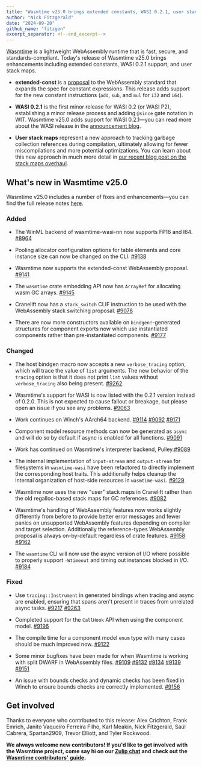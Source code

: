 ```yaml
---
title: "Wasmtime v25.0 brings extended constants, WASI 0.2.1, user stack maps, and more"
author: "Nick Fitzgerald"
date: "2024-09-20"
github_name: "fitzgen"
excerpt_separator: <!--end_excerpt-->
---
```


[Wasmtime](https://wasmtime.dev/) is a lightweight WebAssembly runtime that is fast, secure, and standards-compliant. Today's release of Wasmtime v25.0 brings enhancements including extended constants, WASI 0.2.1 support, and user stack maps. 

<!--end_excerpt-->

* **extended-const** is a [proposal](https://github.com/WebAssembly/extended-const/blob/main/proposals/extended-const/Overview.md) to the WebAssembly standard that expands the spec for constant expressions. This release adds support for the new constant instructions (`add`, `sub`, and `mul` for `i32` and `i64`).

* **WASI 0.2.1** is the first minor release for WASI 0.2 (or WASI P2), establishing a minor release process and adding `@since` gate notation in WIT. Wasmtime v25.0 adds support for WASI 0.2.1&mdash;you can read more about the WASI release in the [announcement blog](https://bytecodealliance.org/articles/WASI-0.2.1).

* **User stack maps** represent a new approach to tracking garbage collection references during compilation, ultimately allowing for fewer miscompilations and more potential optimizations. You can learn about this new approach in much more detail in [our recent blog post on the stack maps overhaul](https://bytecodealliance.org/articles/new-stack-maps-for-wasmtime).

## What's new in Wasmtime v25.0

Wasmtime v25.0 includes a number of fixes and enhancements&mdash;you can find the full release notes [here](https://github.com/bytecodealliance/wasmtime/releases/tag/v25.0.0).

### Added

* The WinML backend of wasmtime-wasi-nn now supports FP16 and I64. [#8964](https://github.com/bytecodealliance/wasmtime/pull/8964)

* Pooling allocator configuration options for table elements and core instance size can now be changed on the CLI. [#9138](https://github.com/bytecodealliance/wasmtime/pull/9138)

* Wasmtime now supports the extended-const WebAssembly proposal. [#9141](https://github.com/bytecodealliance/wasmtime/pull/9141)

* The `wasmtime` crate embedding API now has `ArrayRef` for allocating wasm GC arrays. [#9145](https://github.com/bytecodealliance/wasmtime/pull/9145)

* Cranelift now has a `stack_switch` CLIF instruction to be used with the WebAssembly stack switching proposal. [#9078](https://github.com/bytecodealliance/wasmtime/pull/9078)

* There are now more constructors available on `bindgen!`-generated structures for component exports now which use instantiated components rather than pre-instantiated components. [#9177](https://github.com/bytecodealliance/wasmtime/pull/9177)

### Changed

* The host bindgen macro now accepts a new `verbose_tracing` option, which will trace the value of `list` arguments. The new behavior of the `tracing` option is that it does not print `list` values without `verbose_tracing` also being present. [#9262](https://github.com/bytecodealliance/wasmtime/pull/9262)

* Wasmtime's support for WASI is now listed with the 0.2.1 version instead of 0.2.0. This is not expected to cause fallout or breakage, but please open an issue if you see any problems. [#9063](https://github.com/bytecodealliance/wasmtime/pull/9063)

* Work continues on Winch's AArch64 backend. [#9114](https://github.com/bytecodealliance/wasmtime/pull/9114) [#9092](https://github.com/bytecodealliance/wasmtime/pull/9092) [#9171](https://github.com/bytecodealliance/wasmtime/pull/9171)

* Component model resource methods can now be generated as `async` and will do so by default if async is enabled for all functions. [#9091](https://github.com/bytecodealliance/wasmtime/pull/9091)

* Work has continued on Wasmtime's interpreter backend, Pulley.[#9089](https://github.com/bytecodealliance/wasmtime/pull/9089)

* The internal implementation of `input-stream` and `output-stream` for filesystems in `wasmtime-wasi` have been refactored to directly implement the corresponding host traits. This additionally helps cleanup the internal organization of host-side resources in `wasmtime-wasi`. [#9129](https://github.com/bytecodealliance/wasmtime/pull/9129)

* Wasmtime now uses the new "user" stack maps in Cranelift rather than the old regalloc-based stack maps for GC references. [#9082](https://github.com/bytecodealliance/wasmtime/pull/9082)

* Wasmtime's handling of WebAssembly features now works slightly differently from before to provide better error messages and fewer panics on unsupported WebAssembly features depending on compiler and target selection. Additionally the reference-types WebAssembly proposal is always on-by-default regardless of crate features. [#9158](https://github.com/bytecodealliance/wasmtime/pull/9158) [#9162](https://github.com/bytecodealliance/wasmtime/pull/9162)

* The `wasmtime` CLI will now use the async version of I/O where possible to properly support `-Wtimeout` and timing out instances blocked in I/O. [#9184](https://github.com/bytecodealliance/wasmtime/pull/9184)

### Fixed

* Use `tracing::Instrument` in generated bindings when tracing and async are enabled, ensuring that spans aren't present in traces from unrelated async tasks. [#9217](https://github.com/bytecodealliance/wasmtime/pull/9217) [#9263](https://github.com/bytecodealliance/wasmtime/pull/9263)

* Completed support for the `CallHook` API when using the component model. [#9196](https://github.com/bytecodealliance/wasmtime/pull/9196)

* The compile time for a component model `enum` type with many cases should be much improved now. [#9122](https://github.com/bytecodealliance/wasmtime/pull/9122)

* Some minor bugfixes have been made for when Wasmtime is working with split DWARF in WebAssembly files. [#9109](https://github.com/bytecodealliance/wasmtime/pull/9109) [#9132](https://github.com/bytecodealliance/wasmtime/pull/9132) [#9134](https://github.com/bytecodealliance/wasmtime/pull/9134) [#9139](https://github.com/bytecodealliance/wasmtime/pull/9139) [#9151](https://github.com/bytecodealliance/wasmtime/pull/9151)

* An issue with bounds checks and dynamic checks has been fixed in Winch to ensure bounds checks are correctly implemented. [#9156](https://github.com/bytecodealliance/wasmtime/pull/9156)
  
## Get involved

Thanks to everyone who contributed to this release: Alex Crichton, Frank Emrich, Janito Vaqueiro Ferreira Filho, Karl Meakin, Nick Fitzgerald, Saúl Cabrera, Spartan2909, Trevor Elliott, and Tyler Rockwood.

**We always welcome new contributors! If you'd like to get involved with the Wasmtime project, come say hi on our [Zulip chat](https://bytecodealliance.zulipchat.com/) and check out the [Wasmtime contributors' guide](https://docs.wasmtime.dev/contributing.html).**
